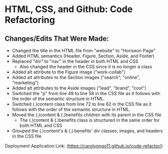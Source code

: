 # HTML, CSS, and Github: Code Refactoring

## Changes/Edits That Were Made:

* Changed the title in the HTML file from "website" to "Horiseon Page"
* Added HTML semantics (Header, Figure, Section, Aside, and Footer)
* Replaced "div" to "nav" in the header in both HTML and CSS
	* Also changed the header in the CSS since it is no longer a class
* Added alt attribute to the Figure image ("work-collab")
* Added alt attributes to the Section images ("search", "online", "marketing")
* Added alt attributes to the Aside images ("lead", "brand", "cost")
* Switched the "p" from line 49 to line 58 in the CSS file as it follows with the order of the semantic structure in HTML.
* Switched (.)content class from line 72 to line 62 in the CSS file as it follows with the order of the semantic structure in HTML.
* Moved the (.)content & (.)benefits children with its parent in the CSS file
	* The (.)content & (.)benefits class is structured in the same order for both HTML and CSS
* Grouped the (.)content's & (.) benefits' div classes, images, and headers in the CSS file

Deployment Application Link: (https://carolynngo11.github.io/code-refactor/)